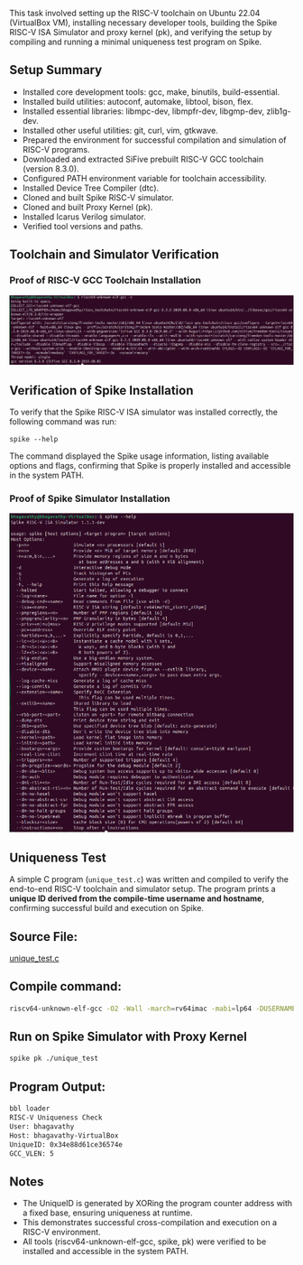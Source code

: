 This task involved setting up the RISC-V toolchain on Ubuntu 22.04 (VirtualBox VM), installing necessary developer tools, building the Spike RISC-V ISA Simulator and proxy kernel (pk), and verifying the setup by compiling and running a minimal uniqueness test program on Spike.

## Setup Summary
- Installed core development tools: gcc, make, binutils, build-essential.
- Installed build utilities: autoconf, automake, libtool, bison, flex.
- Installed essential libraries: libmpc-dev, libmpfr-dev, libgmp-dev, zlib1g-dev.
- Installed other useful utilities: git, curl, vim, gtkwave.
- Prepared the environment for successful compilation and simulation of RISC-V programs.
- Downloaded and extracted SiFive prebuilt RISC-V GCC toolchain (version 8.3.0).
- Configured PATH environment variable for toolchain accessibility.
- Installed Device Tree Compiler (dtc).
- Cloned and built Spike RISC-V simulator.
- Cloned and built Proxy Kernel (pk).
- Installed Icarus Verilog simulator.
- Verified tool versions and paths.

## Toolchain and Simulator Verification
### Proof of RISC-V GCC Toolchain Installation

![GCC Version](https://github.com/RVB-05/vsdRiscvSoc/blob/main/Task%201/gcc_version.png)

## Verification of Spike Installation
To verify that the Spike RISC-V ISA simulator was installed correctly, the following command was run:

```
spike --help
```

The command displayed the Spike usage information, listing available options and flags, confirming that Spike is properly installed and accessible in the system PATH.

### Proof of Spike Simulator Installation

![Spike Version](https://github.com/RVB-05/vsdRiscvSoc/blob/main/Task%201/spike_version.png)

## Uniqueness Test
A simple C program (`unique_test.c`) was written and compiled to verify the end-to-end RISC-V toolchain and simulator setup. The program prints a **unique ID derived from the compile-time username and hostname**, confirming successful build and execution on Spike.

## Source File:

[unique_test.c](https://github.com/RVB-05/vsdRiscvSoc/blob/main/Task%201/unique_test.c)

## Compile command:

```bash
riscv64-unknown-elf-gcc -O2 -Wall -march=rv64imac -mabi=lp64 -DUSERNAME="$(id -un)" -DHOSTNAME="$(hostname -s)" unique_test.c -o unique_test
```

## Run on Spike Simulator with Proxy Kernel

```bash
spike pk ./unique_test
```

## Program Output:

```
bbl loader
RISC-V Uniqueness Check
User: bhagavathy
Host: bhagavathy-VirtualBox
UniqueID: 0x34e88d61ce36574e
GCC_VLEN: 5

```

## Notes
- The UniqueID is generated by XORing the program counter address with a fixed base, ensuring uniqueness at runtime.
- This demonstrates successful cross-compilation and execution on a RISC-V environment.
- All tools (riscv64-unknown-elf-gcc, spike, pk) were verified to be installed and accessible in the system PATH.

